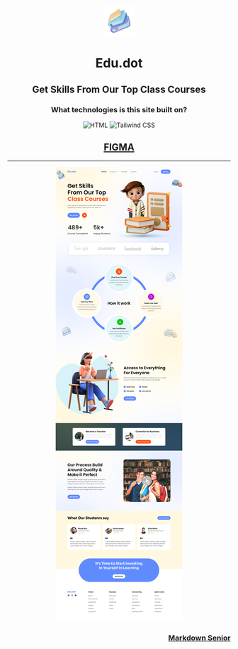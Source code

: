 

<div align=center>

<img src="./public/img/favicon.png" title="" alt="project logo" width="70px">

# Edu.dot


<!-- Site Info -->
## Get Skills From Our Top Class Courses 

### What technologies is this site built on?

![HTML](https://img.shields.io/badge/HTML-E34F26?style=for-the-badge&logo=html5&logoColor=white)
![Tailwind CSS](https://img.shields.io/badge/Tailwind_CSS-38B2AC?style=for-the-badge&logo=tailwind-css&logoColor=white)

## [FIGMA](https://www.figma.com/design/Erk0LDyr9uHwQ7pLVr7AEk/Source-file-2?node-id=0-1&t=BOrZFJOS3tSBuVKr-0)

---

<!-- BANNER  -->
<img src= "./.github/Source file 2.png" alt="site banner">

</div>

<div align="right">

### [Markdown Senior](https://github.com/jasurhaydarovcode)

</div>